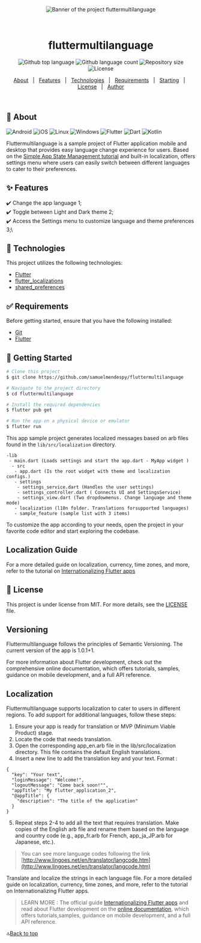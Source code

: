 <div align="center" id="top"> 
  <img src ="https://github.com/samuelmendespy/fluttermultilanguage/assets/75790706/e430987a-3424-4072-82a6-547cb1c5e051" alt="Banner of the project fluttermultilanguage"/>



  &#xa0;

  <!-- <a href="https://fluttermultilanguage.netlify.app">Demo</a> -->
</div>

<h1 align="center">fluttermultilanguage</h1>

<p align="center">
  <img alt="Github top language" src="https://img.shields.io/github/languages/top/samuelmendespy/fluttermultilanguage?color=56BEB8">

  <img alt="Github language count" src="https://img.shields.io/github/languages/count/samuelmendespy/fluttermultilanguage?color=56BEB8">

  <img alt="Repository size" src="https://img.shields.io/github/repo-size/samuelmendespy/fluttermultilanguage?color=56BEB8">

  <img alt="License" src="https://img.shields.io/github/license/samuelmendespy/fluttermultilanguage?color=56BEB8">

  <!-- <img alt="Github issues" src="https://img.shields.io/github/issues/samuelmendespy/fluttermultilanguage?color=56BEB8" /> -->

  <!-- <img alt="Github forks" src="https://img.shields.io/github/forks/samuelmendespy/fluttermultilanguage?color=56BEB8" /> -->

  <!-- <img alt="Github stars" src="https://img.shields.io/github/stars/samuelmendespy/fluttermultilanguage?color=56BEB8" /> -->
</p>

<!-- Status -->

<!-- <h4 align="center"> 
	🚧  fluttermultilanguage 🚀 Under construction...  🚧
</h4> 

<hr> -->

<p align="center">
  <a href="#dart-about">About</a> &#xa0; | &#xa0; 
  <a href="#sparkles-features">Features</a> &#xa0; | &#xa0;
  <a href="#rocket-technologies">Technologies</a> &#xa0; | &#xa0;
  <a href="#white_check_mark-requirements">Requirements</a> &#xa0; | &#xa0;
  <a href="#checkered_flag-starting">Starting</a> &#xa0; | &#xa0;
  <a href="#memo-license">License</a> &#xa0; | &#xa0;
  <a href="https://github.com/samuelmendespy" target="_blank">Author</a>
</p>

<br>


## :dart: About ##
![Android](https://img.shields.io/badge/Android-3DDC84?style=for-the-badge&logo=android&logoColor=white)  ![iOS](https://img.shields.io/badge/iOS-000000?style=for-the-badge&logo=ios&logoColor=white)  ![Linux](https://img.shields.io/badge/Linux-FCC624?style=for-the-badge&logo=linux&logoColor=black)  ![Windows](https://img.shields.io/badge/Windows-0078D6?style=for-the-badge&logo=windows&logoColor=white)  ![Flutter](https://img.shields.io/badge/Flutter-%2302569B.svg?style=for-the-badge&logo=Flutter&logoColor=white)  ![Dart](https://img.shields.io/badge/dart-%230175C2.svg?style=for-the-badge&logo=dart&logoColor=white)  ![Kotlin](https://img.shields.io/badge/kotlin-%237F52FF.svg?style=for-the-badge&logo=kotlin&logoColor=white)

Fluttermultilanguage is a sample project of Flutter application mobile and desktop that provides easy language change experience for users. Based on the [Simple App State Management
tutorial](https://flutter.dev/docs/development/data-and-backend/state-mgmt/simple) and built-in localization, offers settings menu where users can easily switch between different languages to cater to their preferences.



## :sparkles: Features ##

:heavy_check_mark:  Change the app language 1;\
:heavy_check_mark: Toggle between Light and Dark theme 2;\
:heavy_check_mark: Access the Settings menu to customize language and theme preferences 3;\


## :rocket: Technologies ##

This project utilizes the following technologies:

- [Flutter](https://docs.flutter.dev/)
- [flutter_localizations](https://pub.dev/packages/flutter_localization)
- [shared_preferences](https://pub.dev/packages/shared_preferences)


## :white_check_mark: Requirements ##

Before getting started, ensure that you have the following installed:

- [Git](https://git-scm.com)
- [ Flutter](https://flutter.dev/docs/get-started/install) 

## :checkered_flag: Getting Started



```bash
# Clone this project
$ git clone https://github.com/samuelmendespy/fluttermultilanguage

# Navigate to the project directory
$ cd fluttermultilanguage

# Install the required dependencies
$ flutter pub get

# Run the app on a physical device or emulator
$ flutter run


```




This app sample project generates localized messages based on arb files found in the `lib/src/localization` directory.
```
-lib
 - main.dart (Loads settings and start the app.dart - MyApp widget )
  - src
   - app.dart (Is the root widget with theme and localization configs.)
   - settings
    - settings_service.dart (Handles the user settings)
    - settings_controller.dart ( Connects UI and SettingsService)
    - settings_view.dart (Two dropdowmenus. Change language and theme mode)
   - localization (l10n folder. Translations forsupported languages)
   - sample_feature (sample list with 3 items)
```

To customize the app according to your needs, open the project in your favorite code editor and start exploring the codebase.

>>



## Localization Guide

For a more detailed guide on localization, currency, time zones, and more, refer to the tutorial on [Internationalizing Flutter
apps](https://flutter.dev/docs/development/accessibility-and-localization/internationalization)


## :memo: License ##

This project is under license from MIT. For more details, see the [LICENSE](LICENSE.md) file.




## Versioning
Fluttermultilanguage follows the principles of Semantic Versioning. The current version of the app is 1.0.1+1.

For more information about Flutter development, check out the comprehensive online documentation, which offers tutorials, samples, guidance on mobile development, and a full API reference.

## Localization
Fluttermultilanguage supports localization to cater to users in different regions. To add support for additional languages, follow these steps:

1. Ensure your app is ready for translation or MVP (Minimum Viable Product) stage.
2. Locate the code that needs translation.
3. Open the corresponding app_en.arb file in the lib/src/localization directory. This file contains the default English translations.
4. Insert a new line to add the translation key and your text. Format : 
```
{
  "key": "Your text",
  "loginMessage": "Welcome!",
  "logoutMessage": "Come back soon!"",
  "appTitle": "My flutter_application_2",
  "@appTitle": {
    "description": "The title of the application"
  }  
}

```
5. Repeat steps 2-4 to add all the text that requires translation.
Make copies of the English arb file and rename them based on the language and country code (e.g., app_fr.arb for French, app_ja_JP.arb for Japanese, etc.). 

>You can see more language codes following the link [http://www.lingoes.net/en/translator/langcode.htm](http://www.lingoes.net/en/translator/langcode.htm)


Translate and localize the strings in each language file.
For a more detailed guide on localization, currency, time zones, and more, refer to the tutorial on Internationalizing Flutter apps.

>LEARN MORE :  The official guide [Internationalizing Flutter
apps](https://flutter.dev/docs/development/accessibility-and-localization/internationalization) and read about Flutter development on the [online documentation](https://flutter.dev/docs), which offers tutorials,samples, guidance on mobile development, and a full API reference.


🔝<a href="#top">Back to top</a>


&#xa0;

